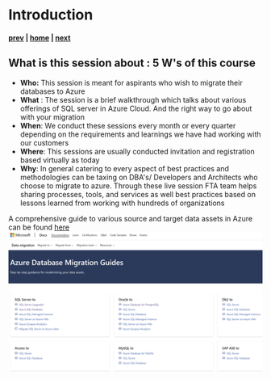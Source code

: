 # Introduction

#### [prev](./readme.md) | [home](./readme.md)  | [next](./choosewhichsql.md)


## What is this session about : 5 W's of this course

* **Who:** This session  is meant for aspirants who wish to migrate their databases to Azure
* **What** : The session is a brief walkthrough which talks about various offerings of SQL server in Azure Cloud. And the right way to go about with your migration
* **When**: We conduct these sessions every month or every quarter depending on the requirements and learnings we have had working with our customers
* **Where**: This sessions are usually conducted invitation and registration based virtually as today
* **Why**: In general catering to every aspect of best practices and methodologies can be taxing on DBA's/ Developers and Architects who choose to migrate to azure. Through these live session FTA team helps sharing
processes, tools, and services as well best practices based on lessons learned from working with hundreds of organizations

A comprehensive guide to various source and target data assets in Azure can be found [here](https://docs.microsoft.com/en-us/data-migration/)
![](/images/DataMigrationGuides.png#left)
